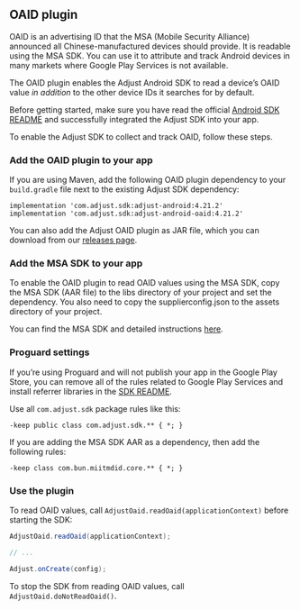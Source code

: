 ## OAID plugin

OAID is an advertising ID that the MSA (Mobile Security Alliance) announced all Chinese-manufactured devices should provide. It is readable using the MSA SDK. You can use it to attribute and track Android devices in many markets where Google Play Services is not available. 

The OAID plugin enables the Adjust Android SDK to read a device’s OAID value *in addition* to the other device IDs it searches for by default. 

Before getting started, make sure you have read the official [Android SDK README][readme] and successfully integrated the Adjust SDK into your app.

To enable the Adjust SDK to collect and track OAID, follow these steps.

### Add the OAID plugin to your app

If you are using Maven, add the following OAID plugin dependency to your `build.gradle` file next to the existing Adjust SDK dependency:

```
implementation 'com.adjust.sdk:adjust-android:4.21.2'
implementation 'com.adjust.sdk:adjust-android-oaid:4.21.2'
```

You can also add the Adjust OAID plugin as JAR file, which you can download from our [releases page][releases].

### Add the MSA SDK to your app


To enable the OAID plugin to read OAID values using the MSA SDK, copy the MSA SDK (AAR file) to the libs directory of your project and set the dependency.  You also need to copy the supplierconfig.json to the assets directory of your project.  

You can find the MSA SDK and detailed instructions [here][msasdk].  

### Proguard settings

If you’re using Proguard and will not publish your app in the Google Play Store, you can remove all of the rules related to Google Play Services and install referrer libraries in the [SDK README][readme proguard].

Use all `com.adjust.sdk` package rules like this:

```
-keep public class com.adjust.sdk.** { *; }
```

If you are adding the MSA SDK AAR as a dependency, then add the following rules:

```
-keep class com.bun.miitmdid.core.** { *; }
```

### Use the plugin

To read OAID values, call `AdjustOaid.readOaid(applicationContext)` before starting the SDK:

```java
AdjustOaid.readOaid(applicationContext);

// ...

Adjust.onCreate(config);
```

To stop the SDK from reading OAID values, call `AdjustOaid.doNotReadOaid()`.


[readme]:    ../../../README.md
[releases]:  https://github.com/adjust/android_sdk/releases
[readme proguard]: https://github.com/adjust/android_sdk#qs-proguard
[msasdk]:  http://www.msa-alliance.cn/col.jsp?id=120
